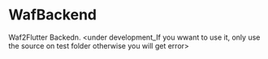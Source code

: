# WafBackend
Waf2Flutter Backedn.
<under development_If you wwant to use it, only use the source on test folder otherwise you will get error>
